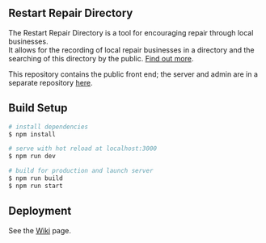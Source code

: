 ## Restart Repair Directory

The Restart Repair Directory is a tool for encouraging repair through local businesses.  
It allows for the recording of local repair businesses in a directory and the searching of this directory by 
the public.  [Find out more](https://therestartproject.org/repairdirectory/about).

This repository contains the public front end; the server and admin are in a separate repository
[here](https://github.com/TheRestartProject/RepairDirectory). 

## Build Setup

```bash
# install dependencies
$ npm install

# serve with hot reload at localhost:3000
$ npm run dev

# build for production and launch server
$ npm run build
$ npm run start
```

## Deployment

See the [Wiki](https://github.com/TheRestartProject/repair-directory-nuxt/wiki/Branching-and-Deployment) page.


